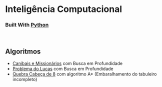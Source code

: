 # Inteligência Computacional

### Built With [Python](https://www.python.org/)

<br />

## Algoritmos
* [Canibais e Missionários](/MissionarioseCanibais) com Busca em Profundidade
* [Problema do Lucas](/ProblemaDoLucas) com Busca em Profundidade
* [Quebra Cabeça de 8](/QuebraCabecaDeOito) com algoritmo A* (Embaralhamento do tabuleiro incompleto)
